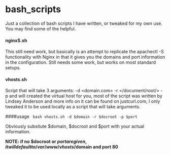 # bash_scripts
Just a collection of bash scripts I have written, or tweaked for my own use. You may find some of the helpful. 


#### nginxS.sh
This still need work, but basically is an attempt to replicate the apachectl -S functionality with Nginx in that it gives you the domains and port information in the configuration.  Still needs some work, but works on most standard setups. 


#### vhosts.sh
Script that will take 3 arguments: -d <domain.com> -r </document/root/> -p <port number> and will created the virtual host for you, most of the script was written by Lindsey Anderson and more info on it can be found on justcurl.com, I only tweaked it to be used locally as a script that will take arguments.  

####usage
<code> bash vhosts.sh -d $domain -r $docroot -p $port </code>

Obviously subsitute $domain, $docroot and $port with your actual information.

**NOTE: if no $docroot or $port are given, it will default to /var/www/vhosts/$domain and port 80**
